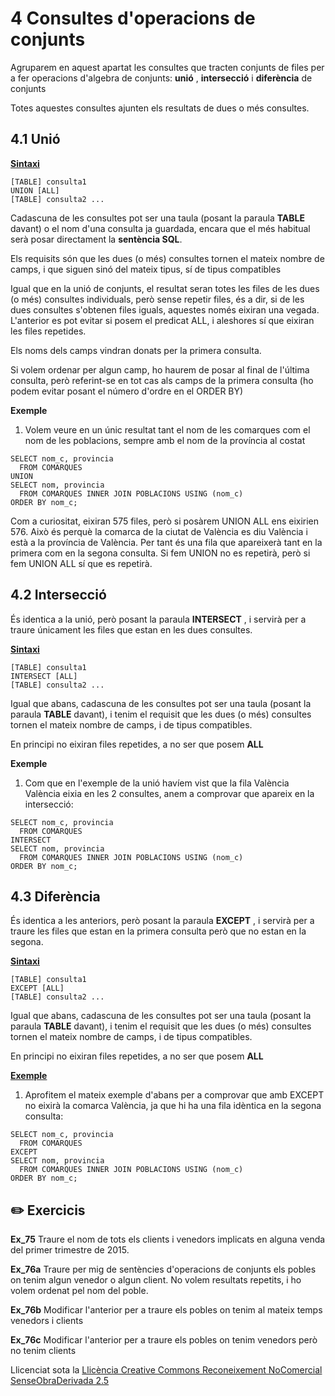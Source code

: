 # 4 Consultes d'operacions de conjunts

Agruparem en aquest apartat les consultes que tracten conjunts de files per a
fer operacions d'algebra de conjunts: **unió** , **intersecció** i
**diferència** de conjunts

Totes aquestes consultes ajunten els resultats de dues o més consultes.

## 4.1 Unió

**<u>Sintaxi</u>**


    [TABLE] consulta1  
    UNION [ALL]  
    [TABLE] consulta2 ...

Cadascuna de les consultes pot ser una taula (posant la paraula **TABLE**
davant) o el nom d'una consulta ja guardada, encara que el més habitual serà
posar directament la **sentència SQL**.

Els requisits són que les dues (o més) consultes tornen el mateix nombre de
camps, i que siguen sinó del mateix tipus, sí de tipus compatibles

Igual que en la unió de conjunts, el resultat seran totes les files de les
dues (o més) consultes individuals, però sense repetir files, és a dir, si de
les dues consultes s'obtenen files iguals, aquestes només eixiran una vegada.
L'anterior es pot evitar si posem el predicat ALL, i aleshores sí que eixiran
les files repetides.

Els noms dels camps vindran donats per la primera consulta.

Si volem ordenar per algun camp, ho haurem de posar al final de l'última
consulta, però referint-se en tot cas als camps de la primera consulta (ho
podem evitar posant el número d'ordre en el ORDER BY)

**Exemple**

  1) Volem veure en un únic resultat tant el nom de les comarques com el nom de les poblacions, sempre amb el nom de la província al costat

    SELECT nom_c, provincia  
      FROM COMARQUES  
    UNION  
    SELECT nom, provincia  
      FROM COMARQUES INNER JOIN POBLACIONS USING (nom_c)  
    ORDER BY nom_c;

Com a curiositat, eixiran 575 files, però si posàrem UNION ALL ens eixirien
576. Això és perquè la comarca de la ciutat de València es diu València i està
a la província de València. Per tant és una fila que apareixerà tant en la
primera com en la segona consulta. Si fem UNION no es repetirà, però si fem
UNION ALL sí que es repetirà.

## 4.2 Intersecció

És identica a la unió, però posant la paraula **INTERSECT** , i servirà per a
traure únicament les files que estan en les dues consultes.



**<u>Sintaxi</u>**

    [TABLE] consulta1  
    INTERSECT [ALL]  
    [TABLE] consulta2 ...

Igual que abans, cadascuna de les consultes pot ser una taula (posant la
paraula **TABLE** davant), i tenim el requisit que les dues (o més) consultes
tornen el mateix nombre de camps, i de tipus compatibles.

En principi no eixiran files repetides, a no ser que posem **ALL**

**Exemple**

  1) Com que en l'exemple de la unió havíem vist que la fila València València eixia en les 2 consultes, anem a comprovar que apareix en la intersecció:

    SELECT nom_c, provincia  
      FROM COMARQUES  
    INTERSECT  
    SELECT nom, provincia  
      FROM COMARQUES INNER JOIN POBLACIONS USING (nom_c)  
    ORDER BY nom_c;

## 4.3 Diferència

És identica a les anteriors, però posant la paraula **EXCEPT** , i servirà per
a traure les files que estan en la primera consulta però que no estan en la
segona.

**<u>Sintaxi</u>**

    [TABLE] consulta1  
    EXCEPT [ALL]  
    [TABLE] consulta2 ...

Igual que abans, cadascuna de les consultes pot ser una taula (posant la
paraula **TABLE** davant), i tenim el requisit que les dues (o més) consultes
tornen el mateix nombre de camps, i de tipus compatibles.

En principi no eixiran files repetides, a no ser que posem **ALL**

**<u>Exemple</u>**

  1) Aprofitem el mateix exemple d'abans per a comprovar que amb EXCEPT no eixirà la comarca València, ja que hi ha una fila idèntica en la segona consulta:

    SELECT nom_c, provincia  
      FROM COMARQUES  
    EXCEPT  
    SELECT nom, provincia  
      FROM COMARQUES INNER JOIN POBLACIONS USING (nom_c)  
    ORDER BY nom_c;

## :pencil2: Exercicis

**Ex_75** Traure el nom de tots els clients i venedors implicats en alguna
venda del primer trimestre de 2015.

**Ex_76a** Traure per mig de sentències d'operacions de conjunts els pobles on
tenim algun venedor o algun client. No volem resultats repetits, i ho volem
ordenat pel nom del poble.

**Ex_76b** Modificar l'anterior per a traure els pobles on tenim al mateix
temps venedors i clients

**Ex_76c** Modificar l'anterior per a traure els pobles on tenim venedors però
no tenim clients

Llicenciat sota la  [Llicència Creative Commons Reconeixement NoComercial
SenseObraDerivada 2.5](http://creativecommons.org/licenses/by-nc-nd/2.5/)

